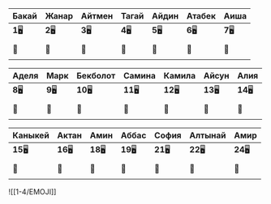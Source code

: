 
| Бакай    | Жанар    | Айтмен   | Тагай    | Айдин    | Атабек   | Аиша     |
| -------- | -------- | -------- | -------- | -------- | -------- | -------- |
| **1**🖥️ | **2**🖥️ | **3**🖥️ | **4**🖥️ | **5**🖥️ | **6**🖥️ | **7**🖥️ |
|          |          |          |          |          |          |          |
| 🏫       | 🏫       | 🏫       | 🏫       | 🏫       | 🏫       | 🏫       |
|          |          |          |          |          |          |          |

| Аделя    | Марк     | Бекболот  | Самина    | Камила    | Айсун     | Алия      |
| -------- | -------- | --------- | --------- | --------- | --------- | --------- |
| **8**🖥️ | **9**🖥️ | **10**🖥️ | **11**🖥️ | **12**🖥️ | **13**🖥️ | **14**🖥️ |
|          |          |           |           |           |           |           |
| 🏫       | 🏫       | 🏫        | 🏫        | 🏫        | 🏫        | 🏫        |
|          |          |           |           |           |           |           |

| Каныкей   | Актан     | Амин      | Аббас     | София     | Алтынай   | Амир      |
| --------- | --------- | --------- | --------- | --------- | --------- | --------- |
| **15**🖥️ | **16**🖥️ | **18**🖥️ | **19**🖥️ | **21**🖥️ | **22**🖥️ | **24**🖥️ |
|           |           |           |           |           |           |           |
| 🏫        | 🏫        | 🏫        | 🏫        | 🏫        | 🏫        | 🏫        |
|           |           |           |           |           |           |           |

![[1-4/EMOJI]]
